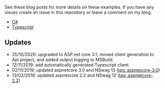 ﻿See these blog posts for more details on these examples. If you have any issues create an issue in this repository or leave a comment on my blog.
- [C#](https://blog.sanderaernouts.com/posts/autogenerate-csharp-api-client-with-nswag)
- [Typescript](https://blog.sanderaernouts.com/autogenerate-typescript-api-client-with-nswag)

## Updates
- 25/10/2020: upgraded to ASP.net core 3.1, moved client generation to Api project, and added output logging to MSBuild.
- 12/11/2019: add automatically generated Typescript client.
- 02/11/2019: updated aspnetcore 3.0 and NSwag 13 ([tag: aspnetcore-3.0](https://github.com/sanderaernouts/autogenerate-api-client-with-nswag/releases/tag/aspnetcore-3.0))
- 13/02/2019: updated aspnetcore 2.2 and NSwag 12 ([tag: aspnetcore-2.2](https://github.com/sanderaernouts/autogenerate-api-client-with-nswag/tree/aspnetcore-2.2))

